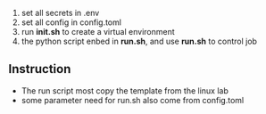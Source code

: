 1. set all secrets in .env
2. set all config in config.toml
3. run **init.sh** to create a virtual environment
4. the python script enbed in **run.sh**, and use **run.sh**  to control job

## Instruction
- The run script most copy the template from the linux lab
- some parameter need for run.sh also come from config.toml